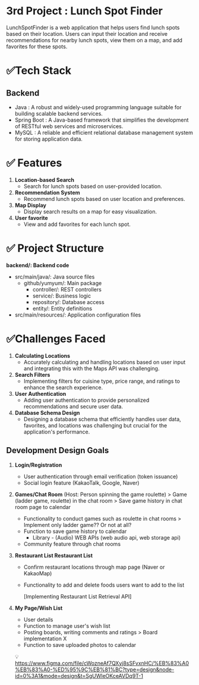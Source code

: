 # 3rd Project : Lunch Spot Finder

LunchSpotFinder is a web application that helps users find lunch spots based on their location. Users can input their location and receive recommendations for nearby lunch spots, view them on a map, and add favorites for these spots.


# ✅Tech Stack
## Backend

- Java : A robust and widely-used programming language suitable for building scalable backend services.
- Spring Boot : A Java-based framework that simplifies the development of RESTful web services and microservices.
- MySQL : A reliable and efficient relational database management system for storing application data.

# ✅ Features

1. **Location-based Search**
   - Search for lunch spots based on user-provided location.
2. **Recommendation System**
   - Recommend lunch spots based on user location and preferences.
3. **Map Display**
   - Display search results on a map for easy visualization.
4. **User favorite**
   - View and add favorites for each lunch spot.

# ✅ Project Structure

**backend/: Backend code**

- src/main/java/: Java source files
    - github/yumyum/: Main package
        - controller/: REST controllers
        - service/: Business logic
        - repository/: Database access
        - entity/: Entity definitions
- src/main/resources/: Application configuration files

# ✅Challenges Faced

1. **Calculating Locations**
   - Accurately calculating and handling locations based on user input and integrating this with the Maps API was challenging.
2. **Search Filters**
   - Implementing filters for cuisine type, price range, and ratings to enhance the search experience.
3. **User Authentication**
   - Adding user authentication to provide personalized recommendations and secure user data.
4. **Database Schema Design**
   - Designing a database schema that efficiently handles user data, favorites, and locations was challenging but crucial for the application's performance.



## Development Design Goals

1. **Login/Registration**
    - User authentication through email verification (token issuance)
    - Social login feature (KakaoTalk, Google, Naver)
2. **Games/Chat Room** 
    (Host: Person spinning the game roulette) > Game (ladder game, roulette) in the chat room > Save game history in chat room page to calendar
    - Functionality to conduct games such as roulette in chat rooms > Implement only ladder game?? Or not at all?
    - Function to save game history to calendar
        - Library <HTML5 Canvas> - (Audio) WEB APIs (web audio api, web storage api)
    - Community feature through chat rooms
3. **Restaurant List Restaurant List**
    - Confirm restaurant locations through map page (Naver or KakaoMap)
    - Functionality to add and delete foods users want to add to the list
        
        [Implementing Restaurant List Retrieval API]
        
4. **My Page/Wish List**
    - User details
    - Function to manage user's wish list
    - Posting boards, writing comments and ratings > Board implementation X
    - Function to save uploaded photos to calendar 
    
    💡 https://www.figma.com/file/cWozneAf7QXyj8sSFvxnHC/%EB%83%A0%EB%83%A0-%ED%95%9C%EB%81%BC?type=design&node-id=0%3A1&mode=design&t=SgUWleOKceAVDq9T-1
    
   
